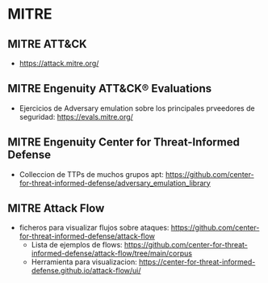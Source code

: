 # MITRE

## MITRE ATT&CK
- https://attack.mitre.org/

## MITRE Engenuity ATT&CK® Evaluations
- Ejercicios de Adversary emulation sobre los principales prveedores de seguridad: https://evals.mitre.org/

## MITRE Engenuity Center for Threat-Informed Defense
- Colleccion de TTPs de muchos grupos apt: https://github.com/center-for-threat-informed-defense/adversary_emulation_library

## MITRE Attack Flow
- ficheros para visualizar flujos sobre ataques: https://github.com/center-for-threat-informed-defense/attack-flow
    - Lista de ejemplos de flows: https://github.com/center-for-threat-informed-defense/attack-flow/tree/main/corpus
    - Herramienta para visualizacion: https://center-for-threat-informed-defense.github.io/attack-flow/ui/